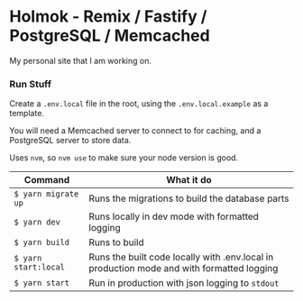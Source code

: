 # Holmok - Remix / Fastify / PostgreSQL / Memcached

My personal site that I am working on.

### Run Stuff

Create a `.env.local` file in the root, using the `.env.local.example` as a template.

You will need a Memcached server to connect to for caching, and a PostgreSQL server to store data.

Uses `nvm`, so `nvm use` to make sure your node version is good.

|Command|What it do|
|-|-|
|`$ yarn migrate up` | Runs the migrations to build the database parts |
|`$ yarn dev` | Runs locally in dev mode with formatted logging |
|`$ yarn build` | Runs to build |
|`$ yarn start:local` | Runs the built code locally with .env.local in production mode and with formatted logging|
|`$ yarn start` | Run in production with json logging to `stdout`|

